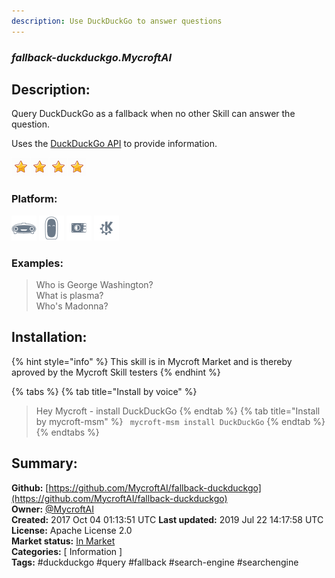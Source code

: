 ```yaml
---
description: Use DuckDuckGo to answer questions
---
```


### _fallback-duckduckgo.MycroftAI_  
## Description:  
Query DuckDuckGo as a fallback when no other Skill can answer the question.

Uses the [DuckDuckGo API](https://duckduckgo.com/api) to provide information.  
  
![](../.gitbook/assets/star.png)![](../.gitbook/assets/star.png)![](../.gitbook/assets/star.png)![](../.gitbook/assets/star.png)  
  
### Platform:  
 ![Mark I](../.gitbook/assets/mark-1-icon.png)  ![Mark II](../.gitbook/assets/mark-2-icon.png)  ![Picroft](../.gitbook/assets/picroft-icon.png)  ![plasmoid](../.gitbook/assets/kde.png)   
### Examples:  
> Who is George Washington?  
> What is plasma?  
> Who's Madonna?  
  
## Installation:  
{% hint style="info" %}
This skill is in Mycroft Market and is thereby aproved by the Mycroft Skill testers
{% endhint %}
    
{% tabs %}
{% tab title="Install by voice" %}
> Hey Mycroft - install DuckDuckGo
{% endtab %}
  {% tab title="Install by mycroft-msm" %}
``` mycroft-msm install DuckDuckGo```
{% endtab %}
  {% endtabs %}
    
## Summary:  
**Github:** [https://github.com/MycroftAI/fallback-duckduckgo](https://github.com/MycroftAI/fallback-duckduckgo)  
**Owner:** [@MycroftAI](https://github.com/MycroftAI)  
**Created:** 2017 Oct 04 01:13:51 UTC  **Last updated:** 2019 Jul 22 14:17:58 UTC  
**License:** Apache License 2.0  
**Market status:** [In Market](https://market.mycroft.ai/skill/mycroft-fallback-duck-duck-go)  
**Categories:** [ Information ]   
**Tags:** \#duckduckgo \#query \#fallback \#search-engine \#searchengine   
